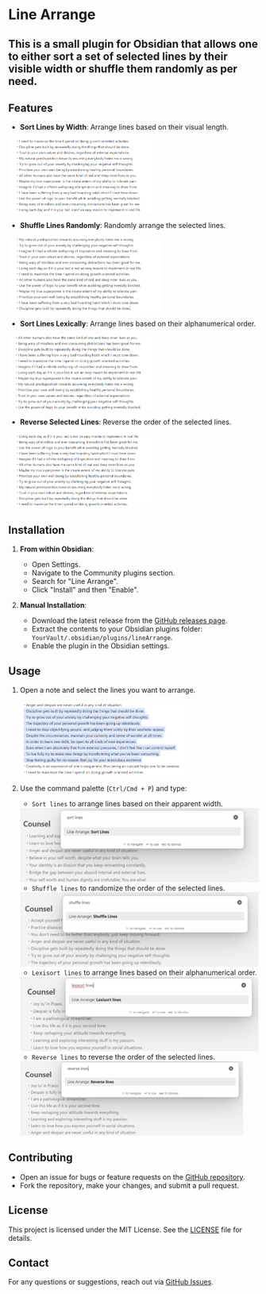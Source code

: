 # Line Arrange

## This is a small plugin for Obsidian that allows one to either sort a set of selected lines by their visible width or shuffle them randomly as per need.

## Features

- **Sort Lines by Width**: Arrange lines based on their visual length.

<img src=".\assets\sorted.png" alt="Sorted Lines" width="auto" height="150px" />

- **Shuffle Lines Randomly**: Randomly arrange the selected lines.

<img src=".\assets\shuffled.png" alt="Sorted Lines" width="auto" height="150px" />

- **Sort Lines Lexically**: Arrange lines based on their alphanumerical order.

<img src=".\assets\lexisrted.png" alt="Lexisorted Lines" width="auto" height="150px" />

- **Reverse Selected Lines**: Reverse the order of the selected lines.

<img src=".\assets\reversed.png" alt="Reversed Lines" width="auto" height="150px" />

## Installation

1. **From within Obsidian**:
   - Open Settings.
   - Navigate to the Community plugins section.
   - Search for "Line Arrange".
   - Click "Install" and then "Enable".

2. **Manual Installation**:
   - Download the latest release from the [GitHub releases page](https://github.com/chitwan27/lineArrange/releases).
   - Extract the contents to your Obsidian plugins folder: `YourVault/.obsidian/plugins/lineArrange`.
   - Enable the plugin in the Obsidian settings.

## Usage

1. Open a note and select the lines you want to arrange.

   <img src=".\assets\select.png" alt="Select Lines Usage" width="auto" height="150px" />


2. Use the command palette (`Ctrl/Cmd + P`) and type:
   - `Sort lines` to arrange lines based on their apparent width.

   <img src=".\assets\sort.png" alt="Sort Lines Usage" width="auto" height="150px" />

   - `Shuffle lines` to randomize the order of the selected lines.

   <img src=".\assets\shuffle.png" alt="Shuffle Lines Usage" width="auto" height="150px" />

   - `Lexisort lines` to arrange lines based on their alphanumerical order.

   <img src=".\assets\lexisrt.png" alt="Lexisort Lines Usage" width="auto" height="150px" />

   - `Reverse lines` to reverse the order of the selected lines.

   <img src=".\assets\reverse.png" alt="Reverse Lines Usage" width="auto" height="150px" />

## Contributing

- Open an issue for bugs or feature requests on the [GitHub repository](https://github.com/chitwan27/lineArrange/issues).
- Fork the repository, make your changes, and submit a pull request.

## License

This project is licensed under the MIT License. See the [LICENSE](https://github.com/chitwan27/lineArrange/blob/master/LICENSE) file for details.

## Contact

For any questions or suggestions, reach out via [GitHub Issues](https://github.com/chitwan27/lineArrange/issues).
